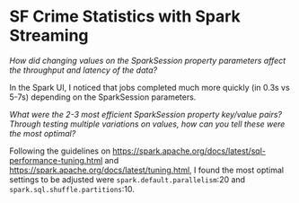 # SF Crime Statistics with Spark Streaming

*How did changing values on the SparkSession property parameters affect the throughput and latency of the data?*

In the Spark UI, I noticed that jobs completed much more quickly (in 0.3s vs 5-7s) depending on the SparkSession parameters.

*What were the 2-3 most efficient SparkSession property key/value pairs? Through testing multiple variations on values, how can you tell these were the most optimal?*

Following the guidelines on https://spark.apache.org/docs/latest/sql-performance-tuning.html and https://spark.apache.org/docs/latest/tuning.html, I found the most optimal settings to be adjusted were `spark.default.parallelism`:20 and `spark.sql.shuffle.partitions`:10.

